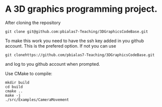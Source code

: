 # A 3D graphics programming project.

After cloning the repository 

```shell
git clone git@github.com:pbialas7-Teaching/3DGraphicsCodeBase.git
```

To make this work you need to have the  ssh key added in you github account.
This is the prefered option. If not you can use 
```shell
git clonehttps://github.com/pbialas7-Teaching/3DGraphicsCodeBase.git
```
and log to you github account when prompted. 

Use CMake to compile:

```shell
mkdir build
cd build
cmake ..
make -j 
./src/Examples/CameraMovement
```

